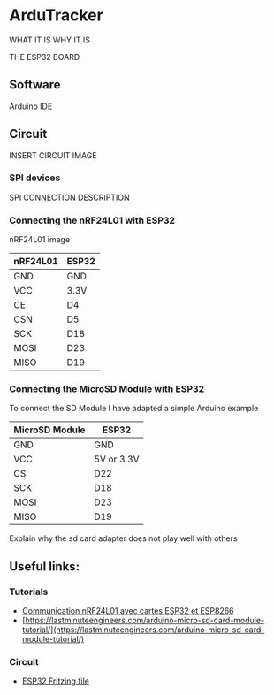 # ArduTracker

WHAT IT IS
WHY IT IS

THE ESP32 BOARD

## Software

Arduino IDE

## Circuit

INSERT CIRCUIT IMAGE

### SPI devices

SPI CONNECTION DESCRIPTION

### Connecting the nRF24L01 with ESP32

nRF24L01 image

nRF24L01 | ESP32
--- | ---
GND | GND
VCC | 3.3V
CE | D4
CSN | D5
SCK | D18
MOSI | D23
MISO | D19

### Connecting the MicroSD Module with ESP32

To connect the SD Module I have adapted a simple Arduino example

MicroSD Module | ESP32
--- | ---
GND | GND
VCC | 5V or 3.3V
CS | D22
SCK | D18
MOSI | D23
MISO | D19

Explain why the sd card adapter does not play well with others

## Useful links:

### Tutorials
- [Communication nRF24L01 avec cartes ESP32 et ESP8266 ](http://electroniqueamateur.blogspot.com/2019/12/communication-nrf24l01-avec-cartes.html?m=0)
- [https://lastminuteengineers.com/arduino-micro-sd-card-module-tutorial/](https://lastminuteengineers.com/arduino-micro-sd-card-module-tutorial/)

### Circuit
- [ESP32 Fritzing file](https://forum.fritzing.org/t/esp32s-hiletgo-dev-boad-with-pinout-template/5357?u=steelgoose)
